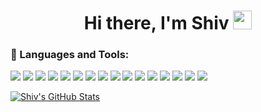 <h1 align="center">Hi there, I'm Shiv <img src="https://raw.githubusercontent.com/MartinHeinz/MartinHeinz/master/wave.gif" width="30px"></h1>


[comment]: <- 👨‍💻  I’m currently working on my [Portfolio Site](https://github.com/Shivppatel/www.shivppatel.com) while learning **NextJS, Strapi, and Tailwind** in the process>

[comment]: <- You can learn more about me at my personal website, **www.shivppatel.com**>



[comment]: < - 📝 I regulary write articles on [https://dbwriteups.wordpress.com](https://dbwriteups.wordpress.com)>
[comment]: <- ⚡ Fun fact **I love Ice creams and CSS Loaders**>
[comment]: <- - 💬 Ask me about **HTML, JavaScript and CSS**>
<h3 align="left">🔧 Languages and Tools:</h3>
<p float="left">
  <img src="https://img.shields.io/badge/java-%23ED8B00.svg?&style=for-the-badge&logo=java&logoColor=white"/>
  <img src="https://img.shields.io/badge/python-%233776AB.svg?&style=for-the-badge&logo=python&logoColor=white"/>
  <img src="https://img.shields.io/badge/javascript-%23F7DF1E.svg?&style=for-the-badge&logo=javascript&logoColor=black"/>
  <img src="https://img.shields.io/badge/r-%23276DC3.svg?&style=for-the-badge&logo=r&logoColor=white"/>
  <img src="https://img.shields.io/badge/node.js%20-%2343853D.svg?&style=for-the-badge&logo=node.js&logoColor=white"/>
  <img src="https://img.shields.io/badge/MongoDB-%234ea94b.svg?&style=for-the-badge&logo=mongodb&logoColor=white"/>
  <img src="https://img.shields.io/badge/postgres-%23316192.svg?&style=for-the-badge&logo=postgresql&logoColor=white"/>
  <img src="https://img.shields.io/badge/sqlite-%2307405e.svg?&style=for-the-badge&logo=sqlite&logoColor=white"/>
  <img src="https://img.shields.io/badge/express.js%20-%23404d59.svg?&style=for-the-badge"/>
  <img src="https://img.shields.io/badge/html5%20-%23E34F26.svg?&style=for-the-badge&logo=html5&logoColor=white"/>
  <img src="https://img.shields.io/badge/css3%20-%231572B6.svg?&style=for-the-badge&logo=css3&logoColor=white"/>
  <img src="https://img.shields.io/badge/react%20-%2320232a.svg?&style=for-the-badge&logo=react&logoColor=%2361DAFB"/>
  <img src="https://img.shields.io/badge/django%20-%23092E20.svg?&style=for-the-badge&logo=django&logoColor=white"/>
  <img src="https://img.shields.io/badge/flask%20-%23000.svg?&style=for-the-badge&logo=flask&logoColor=white"/>
  <img src="https://img.shields.io/badge/windows-0078D6?logo=windows&logoColor=white&style=for-the-badge"/>
  <img src="https://img.shields.io/badge/ubuntu-E95420?logo=ubuntu&logoColor=white&style=for-the-badge"/>
</p>
<a href="https://github.com/shivppatel/shivppatel">
  <img align="center" src="https://github-readme-stats.vercel.app/api?username=ShivPPatel&show_icons=true&line_height=27&count_private=true&title_color=ffffff&text_color=c9cacc&icon_color=2bbc8a&bg_color=1d1f21" alt="Shiv's GitHub Stats" />
</a>
